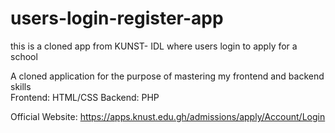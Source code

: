 # users-login-register-app
this is a cloned app from KUNST- IDL where users login to apply for a school 

A cloned application for the purpose of mastering my frontend and backend skills <br>
Frontend: HTML/CSS
Backend: PHP

Official Website: https://apps.knust.edu.gh/admissions/apply/Account/Login
